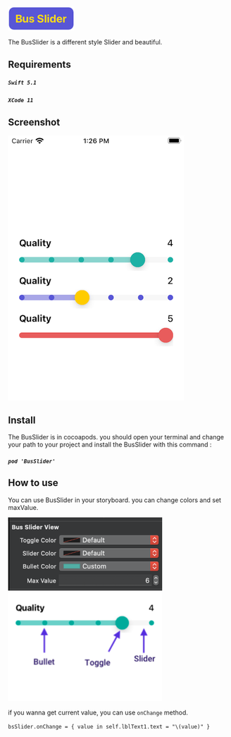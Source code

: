 <img src="/Screenshot/logo.png" width="150" />

The BusSlider is a different style Slider and beautiful. 


## Requirements
##### `Swift 5.1` 
##### `XCode 11` 


## Screenshot

<img src="/Screenshot/pic.png"  />

## Install
The BusSlider is in cocoapods. you should open your terminal and change your path to your project and install the BusSlider with this command :


##### `pod 'BusSlider'`


## How to use

You can use BusSlider in your storyboard. you can change colors and set maxValue.


<img src="/Screenshot/story.png" width="350" />

<img src="/Screenshot/help.png" width="350" />

if you wanna get current value, you can use `onChange` method.

`
bsSlider.onChange = { value in
            self.lblText1.text = "\(value)"
        }
`


